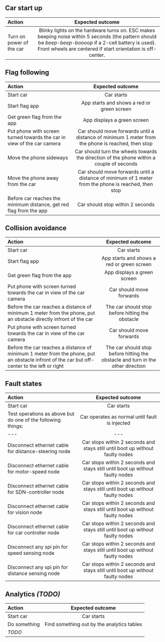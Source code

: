 ## Car start up
| Action | Expected outcome |
|:---| :---: |
|Turn on power of the car| Blinky lights on the hardware turns on. ESC makes beeping noise within 5 seconds (the pattern should be _beep-beep-boooop_ if a 2-cell battery is used). Front wheels are centered if start orientation is off-center. |

## Flag following
| Action | Expected outcome |
|:---| :---: |
|Start car| Car starts |
|Start flag app| App starts and shows a red or green screen |
|Get green flag from the app| App displays a green screen |
|Put phone with screen turned towards the car in view of the car camera| Car should move forwards until a distance of minimum 1 meter from the phone is reached, then stop |
|Move the phone sideways| Car should turn the wheels towards the direction of the phone within a couple of seconds |
|Move the phone away from the car| Car should move forwards until a distance of minimum of 1 meter from the phone is reached, then stop |
|Before car reaches the minimum distance, get red flag from the app| Car should stop within 2 seconds |

## Collision avoidance
| Action | Expected outcome |
|:---| :---: |
|Start car| Car starts |
|Start flag app| App starts and shows a red or green screen |
|Get green flag from the app| App displays a green screen |
|Put phone with screen turned towards the car in view of the car camera| Car should move forwards |
|Before the car reaches a distance of minimum 1 meter from the phone, put an obstacle directly infront of the car|The car should stop before hitting the obstacle|
|Put phone with screen turned towards the car in view of the car camera| Car should move forwards |
|Before the car reaches a distance of minimum 1 meter from the phone, put an obstacle infront of the car but off-center to the left or right |The car should stop before hitting the obstacle and turn in the other direction|

## Fault states
| Action | Expected outcome |
|:---| :---: |
|Start car| Car starts |
|Test operations as above but do one of the following things:|Car operates as normal until fault is injected|
|---|---|
|Disconnect ethernet cable for distance-steering node|Car stops within 2 seconds and stays still until boot up without faulty nodes|
|Disconnect ethernet cable for motor-speed node|Car stops within 2 seconds and stays still until boot up without faulty nodes|
|Disconnect ethernet cable for SDN-controller node|Car stops within 2 seconds and stays still until boot up without faulty nodes|
|Disconnect ethernet cable for vision node|Car stops within 2 seconds and stays still until boot up without faulty nodes|
|Disconnect ethernet cable for car controller node|Car stops within 2 seconds and stays still until boot up without faulty nodes|
|Disconnect any spi pin for speed sensing node|Car stops within 2 seconds and stays still until boot up without faulty nodes|
|Disconnect any spi pin for distance sensing node|Car stops within 2 seconds and stays still until boot up without faulty nodes|

## Analytics _(TODO)_  
| Action | Expected outcome |
|:---| :---: |
|Start car| Car starts |
|Do something|Find something out by the analytics tables|
|_TODO_| |